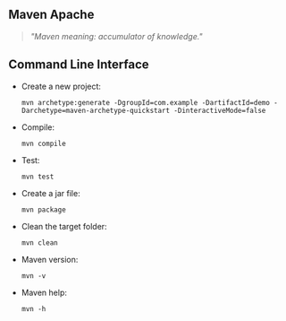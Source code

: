 ## Maven Apache

> *"Maven meaning: accumulator of knowledge."*

## Command Line Interface

* Create a new project:

    `mvn archetype:generate -DgroupId=com.example -DartifactId=demo -Darchetype=maven-archetype-quickstart -DinteractiveMode=false`

* Compile:
    
    `mvn compile`

* Test:

    `mvn test`

* Create a jar file:

    `mvn package`

* Clean the target folder:

    `mvn clean`

* Maven version:

    `mvn -v`

* Maven help:

    `mvn -h`